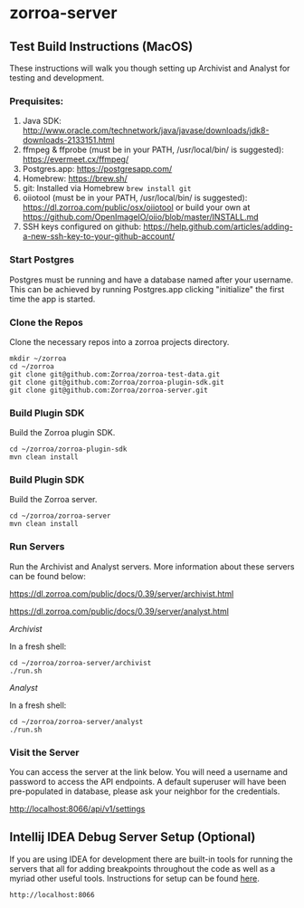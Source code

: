 # zorroa-server

## Test Build Instructions (MacOS)

These instructions will walk you though setting up Archivist and Analyst for testing and development.

### Prequisites:
1. Java SDK: http://www.oracle.com/technetwork/java/javase/downloads/jdk8-downloads-2133151.html
1. ffmpeg & ffprobe (must be in your PATH, /usr/local/bin/ is suggested): https://evermeet.cx/ffmpeg/
1. Postgres.app: https://postgresapp.com/
1. Homebrew: https://brew.sh/
1. git: Installed via Homebrew ```brew install git```
1. oiiotool (must be in your PATH, /usr/local/bin/ is suggested): https://dl.zorroa.com/public/osx/oiiotool or build your own at https://github.com/OpenImageIO/oiio/blob/master/INSTALL.md
1. SSH keys configured on github: https://help.github.com/articles/adding-a-new-ssh-key-to-your-github-account/

### Start Postgres

Postgres must be running and have a database named after your username. This can be achieved by running Postgres.app 
clicking "initialize" the first time the app is started.

### Clone the Repos

Clone the necessary repos into a zorroa projects directory. 

```
mkdir ~/zorroa
cd ~/zorroa
git clone git@github.com:Zorroa/zorroa-test-data.git
git clone git@github.com:Zorroa/zorroa-plugin-sdk.git
git clone git@github.com:Zorroa/zorroa-server.git
``` 

### Build Plugin SDK

Build the Zorroa plugin SDK.

```
cd ~/zorroa/zorroa-plugin-sdk
mvn clean install
```

### Build Plugin SDK

Build the Zorroa server.

```
cd ~/zorroa/zorroa-server
mvn clean install
```

### Run Servers

Run the Archivist and Analyst servers. More information about these servers can be found below:

https://dl.zorroa.com/public/docs/0.39/server/archivist.html

https://dl.zorroa.com/public/docs/0.39/server/analyst.html

*Archivist*

In a fresh shell:
```
cd ~/zorroa/zorroa-server/archivist
./run.sh
```

*Analyst*

In a fresh shell:
```
cd ~/zorroa/zorroa-server/analyst
./run.sh
```

### Visit the Server

You can access the server at the link below. You will need a username and password to access the API endpoints. A default superuser will have been pre-populated in database, please ask your neighbor for the credentials. 

[http://localhost:8066/api/v1/settings]()

## Intellij IDEA Debug Server Setup (Optional)

If you are using IDEA for development there are built-in tools for running the servers that all for adding breakpoints throughout the code as well as a myriad other useful tools. Instructions for setup can be found [here](https://wiki.zorroa.com/display/TECH/Intellij+IDEA+Debug+Server+Setup).


```
http://localhost:8066
```

